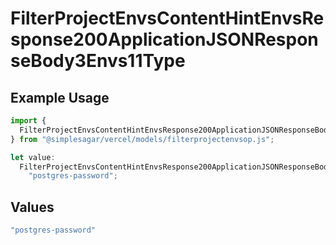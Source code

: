 # FilterProjectEnvsContentHintEnvsResponse200ApplicationJSONResponseBody3Envs11Type

## Example Usage

```typescript
import {
  FilterProjectEnvsContentHintEnvsResponse200ApplicationJSONResponseBody3Envs11Type,
} from "@simplesagar/vercel/models/filterprojectenvsop.js";

let value:
  FilterProjectEnvsContentHintEnvsResponse200ApplicationJSONResponseBody3Envs11Type =
    "postgres-password";
```

## Values

```typescript
"postgres-password"
```